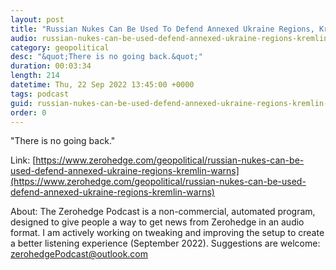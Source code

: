 ```yaml
---
layout: post
title: "Russian Nukes Can Be Used To Defend Annexed Ukraine Regions, Kremlin Warns"
audio: russian-nukes-can-be-used-defend-annexed-ukraine-regions-kremlin-warns-0
category: geopolitical
desc: "&quot;There is no going back.&quot;"
duration: 00:03:34
length: 214
datetime: Thu, 22 Sep 2022 13:45:00 +0000
tags: podcast
guid: russian-nukes-can-be-used-defend-annexed-ukraine-regions-kremlin-warns-0
order: 0
---
```

&quot;There is no going back.&quot;

Link: [https://www.zerohedge.com/geopolitical/russian-nukes-can-be-used-defend-annexed-ukraine-regions-kremlin-warns](https://www.zerohedge.com/geopolitical/russian-nukes-can-be-used-defend-annexed-ukraine-regions-kremlin-warns)

About: The Zerohedge Podcast is a non-commercial, automated program, designed to give people a way to get news from Zerohedge in an audio format.  I am actively working on tweaking and improving the setup to create a better listening experience (September 2022).  Suggestions are welcome: [zerohedgePodcast@outlook.com](mailto:zerohedgePodcast@outlook.com)